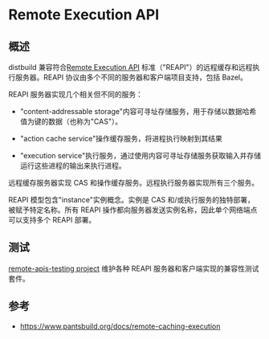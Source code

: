 # Remote Execution API



## 概述

distbuild 兼容符合[Remote Execution API](https://github.com/bazelbuild/remote-apis) 标准（"REAPI"）的远程缓存和远程执行服务器。REAPI 协议由多个不同的服务器和客户端项目支持，包括 Bazel。

REAPI 服务器实现几个相关但不同的服务：

- "content-addressable storage"内容可寻址存储服务，用于存储以数据哈希值为键的数据（也称为"CAS"）。

- "action cache service"操作缓存服务，将进程执行映射到其结果
- "execution service"执行服务，通过使用内容可寻址存储服务获取输入并存储运行这些进程的输出来执行进程。

远程缓存服务器实现 CAS 和操作缓存服务。远程执行服务器实现所有三个服务。

REAPI 模型包含"instance"实例概念。实例是 CAS 和/或执行服务的独特部署，被赋予特定名称。所有 REAPI 操作都向服务器发送实例名称，因此单个网络端点可以支持多个 REAPI 部署。



## 测试

[remote-apis-testing project](https://gitlab.com/remote-apis-testing/remote-apis-testing) 维护各种 REAPI 服务器和客户端实现的兼容性测试套件。



## 参考

- https://www.pantsbuild.org/docs/remote-caching-execution
